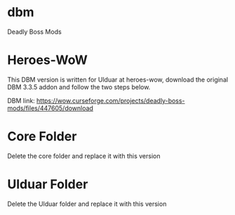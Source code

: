 # dbm
Deadly Boss Mods

# Heroes-WoW
This DBM version is written for Ulduar at heroes-wow, download the original DBM 3.3.5 addon and follow the two steps below. 

DBM link: https://wow.curseforge.com/projects/deadly-boss-mods/files/447605/download

# Core Folder
Delete the core folder and replace it with this version

# Ulduar Folder
Delete the Ulduar folder and replace it with this version
